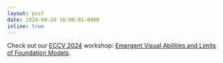 ```yaml
---
layout: post
date: 2024-09-20 16:00:01-0400
inline: true
---
```


Check out our [ECCV 2024](https://eccv2024.ecva.net/Conferences/2024/Workshops) workshop: [Emergent Visual Abilities and Limits of Foundation Models](https://sites.google.com/view/eval-fomo-24/home).
